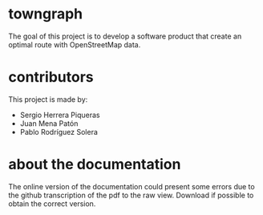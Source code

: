 # towngraph
The goal of this project is to develop a software product that create an optimal route with OpenStreetMap data.
# contributors
This project is made by:
  - Sergio Herrera Piqueras
  - Juan Mena Patón
  - Pablo Rodríguez Solera


# about the documentation
The online version of the documentation could present some errors due to the github transcription of the pdf to the raw view.
Download if possible to obtain the correct version.

